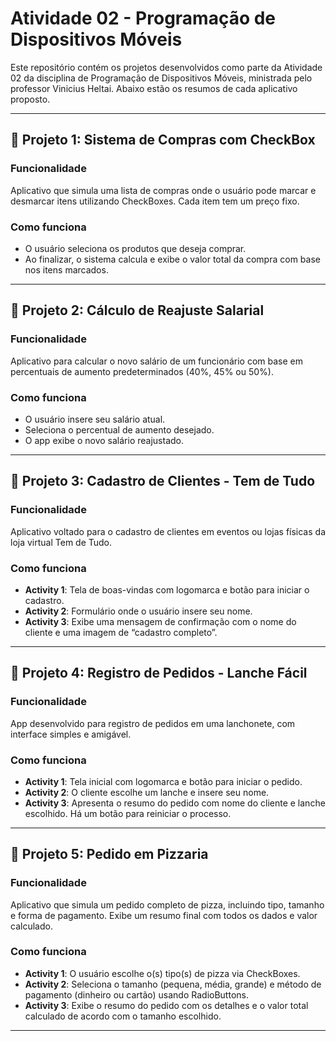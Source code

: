 # Atividade 02 - Programação de Dispositivos Móveis

Este repositório contém os projetos desenvolvidos como parte da Atividade 02 da disciplina de Programação de Dispositivos Móveis, ministrada pelo professor Vinicius Heltai. Abaixo estão os resumos de cada aplicativo proposto.

---

## 🛒 Projeto 1: Sistema de Compras com CheckBox

### Funcionalidade
Aplicativo que simula uma lista de compras onde o usuário pode marcar e desmarcar itens utilizando CheckBoxes. Cada item tem um preço fixo.

### Como funciona
- O usuário seleciona os produtos que deseja comprar.
- Ao finalizar, o sistema calcula e exibe o valor total da compra com base nos itens marcados.

---

## 💼 Projeto 2: Cálculo de Reajuste Salarial

### Funcionalidade
Aplicativo para calcular o novo salário de um funcionário com base em percentuais de aumento predeterminados (40%, 45% ou 50%).

### Como funciona
- O usuário insere seu salário atual.
- Seleciona o percentual de aumento desejado.
- O app exibe o novo salário reajustado.

---

## 🧾 Projeto 3: Cadastro de Clientes - Tem de Tudo

### Funcionalidade
Aplicativo voltado para o cadastro de clientes em eventos ou lojas físicas da loja virtual Tem de Tudo.

### Como funciona
- **Activity 1**: Tela de boas-vindas com logomarca e botão para iniciar o cadastro.
- **Activity 2**: Formulário onde o usuário insere seu nome.
- **Activity 3**: Exibe uma mensagem de confirmação com o nome do cliente e uma imagem de “cadastro completo”.

---

## 🍔 Projeto 4: Registro de Pedidos - Lanche Fácil

### Funcionalidade
App desenvolvido para registro de pedidos em uma lanchonete, com interface simples e amigável.

### Como funciona
- **Activity 1**: Tela inicial com logomarca e botão para iniciar o pedido.
- **Activity 2**: O cliente escolhe um lanche e insere seu nome.
- **Activity 3**: Apresenta o resumo do pedido com nome do cliente e lanche escolhido. Há um botão para reiniciar o processo.

---

## 🍕 Projeto 5: Pedido em Pizzaria

### Funcionalidade
Aplicativo que simula um pedido completo de pizza, incluindo tipo, tamanho e forma de pagamento. Exibe um resumo final com todos os dados e valor calculado.

### Como funciona
- **Activity 1**: O usuário escolhe o(s) tipo(s) de pizza via CheckBoxes.
- **Activity 2**: Seleciona o tamanho (pequena, média, grande) e método de pagamento (dinheiro ou cartão) usando RadioButtons.
- **Activity 3**: Exibe o resumo do pedido com os detalhes e o valor total calculado de acordo com o tamanho escolhido.

---


